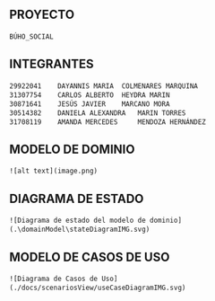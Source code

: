 ## PROYECTO
    BÚHO_SOCIAL

## INTEGRANTES
    29922041	DAYANNIS MARIA	COLMENARES MARQUINA
    31307754	CARLOS ALBERTO	HEYDRA MARIN
    30871641	JESÚS JAVIER	MARCANO MORA
    30514382	DANIELA ALEXANDRA	MARIN TORRES
    31708119	AMANDA MERCEDES 	MENDOZA HERNÁNDEZ 

## MODELO DE DOMINIO
    ![alt text](image.png)

## DIAGRAMA DE ESTADO
    ![Diagrama de estado del modelo de dominio] (.\domainModel\stateDiagramIMG.svg)

## MODELO DE CASOS DE USO
    ![Diagrama de Casos de Uso](./docs/scenariosView/useCaseDiagramIMG.svg)